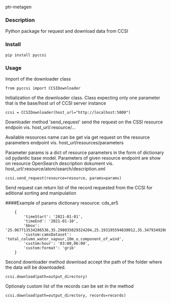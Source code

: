 ptr-metagen

### Description 
Python package for request and download data from CCSI 

### Install
```
pip install pyccsi
```

### Usage

Import of the downloader class
```
from pyccsi import CCSIDownloader
```
Initialization of the downloader class. Class expecting only one parameter that is the base/host url of CCSI server instance
```
ccsi = CCSIDownloader(host_url="http://localhost:5000")
```
Downloader method 'send_request' send the request on the CSSI resource endpoin vis. host_url/:resource/... 

Available resources name can be get via get request on the resource parameters endpoint vis. host_url/resources/parameters

Parameter params is a dict of resource parameters in the form of dictionary od pydantic base model. Parameters of 
given resource endpoint are show on resource OpenSearch description dokument vis. host_url/:resource/atom/search/description.xml
```
ccsi.send_request(resource=resource, params=params)
```
Send request can return list of the record requested from the CCSI for aditional sorting and manipulation

####Example of params dictionary
resource: cds_er5
```
    {
        'timeStart': '2021-01-01',
        'timeEnd': '2021-01-10',
        'bbox': '25.067713534286536,35.298035029324204,25.193195594830012,35.347934920842974',
        'custom:camsDataset': 'total_column_water_vapour,10m_u_component_of_wind',
        'custom:hour': '03:00,06:00',
        'custom:format': 'grib'
    }
```
Second downloader method  download accept the path of the folder where the data will be downloaded. 
```
ccsi.download(path=output_directory)
```
Optionaly custom list of the records can be set in the method
```
ccsi.download(path=output_directory, records=records)
```
